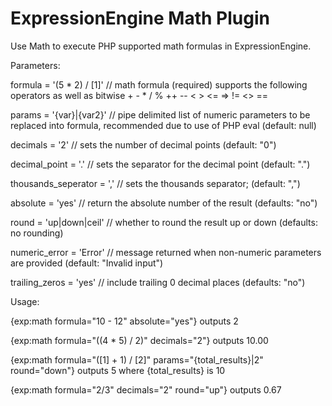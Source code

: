 ExpressionEngine Math Plugin
====

Use Math to execute PHP supported math formulas in ExpressionEngine.

Parameters:

formula = '(5 * 2) / [1]' // math formula (required) supports the following operators as well as bitwise + - * / % ++ -- < > <= => != <> ==

params = '{var}|{var2}' // pipe delimited list of numeric parameters to be replaced into formula, recommended due to use of PHP eval (default: null)

decimals = '2' // sets the number of decimal points (default: "0")

decimal_point = '.' // sets the separator for the decimal point (default: ".")

thousands_seperator = ',' // sets the thousands separator; (default: ",")

absolute = 'yes' // return the absolute number of the result (defaults: "no")

round = 'up|down|ceil' // whether to round the result up or down (defaults: no rounding)

numeric_error = 'Error' // message returned when non-numeric parameters are provided (default: "Invalid input")

trailing_zeros = 'yes'	// include trailing 0 decimal places (defaults: "no")

Usage:

{exp:math formula="10 - 12" absolute="yes"} outputs 2

{exp:math formula="((4 * 5) / 2)" decimals="2"} outputs 10.00

{exp:math formula="([1] + 1) / [2]" params="{total_results}|2" round="down"} outputs 5 where {total_results} is 10

{exp:math formula="2/3" decimals="2" round="up"} outputs 0.67